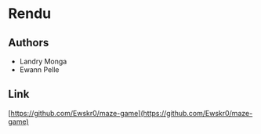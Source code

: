 # Rendu

## Authors

* Landry Monga
* Ewann Pelle

## Link

[https://github.com/Ewskr0/maze-game](https://github.com/Ewskr0/maze-game)
